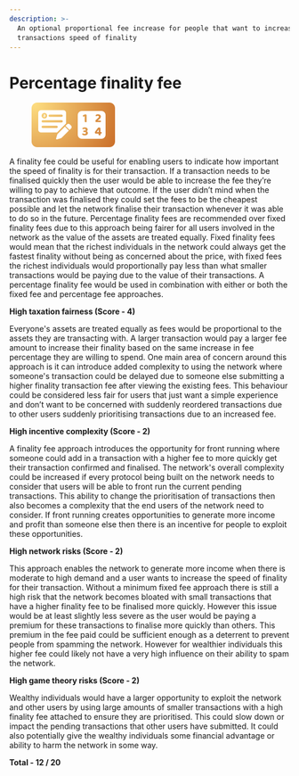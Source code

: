 ```yaml
---
description: >-
  An optional proportional fee increase for people that want to increase their
  transactions speed of finality
---
```


# Percentage finality fee

<div align="left">

<figure><img src="../../.gitbook/assets/transaction-fee-finality.png" alt="" width="150"><figcaption></figcaption></figure>

</div>

A finality fee could be useful for enabling users to indicate how important the speed of finality is for their transaction. If a transaction needs to be finalised quickly then the user would be able to increase the fee they’re willing to pay to achieve that outcome. If the user didn’t mind when the transaction was finalised they could set the fees to be the cheapest possible and let the network finalise their transaction whenever it was able to do so in the future. Percentage finality fees are recommended over fixed finality fees due to this approach being fairer for all users involved in the network as the value of the assets are treated equally. Fixed finality fees would mean that the richest individuals in the network could always get the fastest finality without being as concerned about the price, with fixed fees the richest individuals would proportionally pay less than what smaller transactions would be paying due to the value of their transactions. A percentage finality fee would be used in combination with either or both the fixed fee and percentage fee approaches.



**High taxation fairness (Score - 4)**

Everyone's assets are treated equally as fees would be proportional to the assets they are transacting with. A larger transaction would pay a larger fee amount to increase their finality based on the same increase in fee percentage they are willing to spend. One main area of concern around this approach is it can introduce added complexity to using the network where someone's transaction could be delayed due to someone else submitting a higher finality transaction fee after viewing the existing fees. This behaviour could be considered less fair for users that just want a simple experience and don’t want to be concerned with suddenly reordered transactions due to other users suddenly prioritising transactions due to an increased fee.



**High incentive complexity (Score - 2)**

A finality fee approach introduces the opportunity for front running where someone could add in a transaction with a higher fee to more quickly get their transaction confirmed and finalised. The network's overall complexity could be increased if every protocol being built on the network needs to consider that users will be able to front run the current pending transactions. This ability to change the prioritisation of transactions then also becomes a complexity that the end users of the network need to consider. If front running creates opportunities to generate more income and profit than someone else then there is an incentive for people to exploit these opportunities.



**High network risks (Score - 2)**

This approach enables the network to generate more income when there is moderate to high demand and a user wants to increase the speed of finality for their transaction. Without a minimum fixed fee approach there is still a high risk that the network becomes bloated with small transactions that have a higher finality fee to be finalised more quickly. However this issue would be at least slightly less severe as the user would be paying a premium for these transactions to finalise more quickly than others. This premium in the fee paid could be sufficient enough as a deterrent to prevent people from spamming the network. However for wealthier individuals this higher fee could likely not have a very high influence on their ability to spam the network.



**High game theory risks (Score - 2)**

Wealthy individuals would have a larger opportunity to exploit the network and other users by using large amounts of smaller transactions with a high finality fee attached to ensure they are prioritised. This could slow down or impact the pending transactions that other users have submitted. It could also potentially give the wealthy individuals some financial advantage or ability to harm the network in some way.



**Total - 12 / 20**
